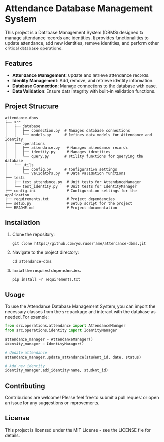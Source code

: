 # Attendance Database Management System

This project is a Database Management System (DBMS) designed to manage attendance records and identities. It provides functionalities to update attendance, add new identities, remove identities, and perform other critical database operations.

## Features

- **Attendance Management**: Update and retrieve attendance records.
- **Identity Management**: Add, remove, and retrieve identity information.
- **Database Connection**: Manage connections to the database with ease.
- **Data Validation**: Ensure data integrity with built-in validation functions.

## Project Structure

```
attendance-dbms
├── src
│   ├── database
│   │   ├── connection.py  # Manages database connections
│   │   └── models.py      # Defines data models for Attendance and Identity
│   ├── operations
│   │   ├── attendance.py   # Manages attendance records
│   │   ├── identity.py     # Manages identities
│   │   └── query.py       # Utility functions for querying the database
│   └── utils
│       ├── config.py      # Configuration settings
│       └── validators.py   # Data validation functions
├── tests
│   ├── test_attendance.py  # Unit tests for AttendanceManager
│   └── test_identity.py    # Unit tests for IdentityManager
├── config.ini              # Configuration settings for the application
├── requirements.txt        # Project dependencies
├── setup.py                # Setup script for the project
└── README.md               # Project documentation
```

## Installation

1. Clone the repository:
   ```
   git clone https://github.com/yourusername/attendance-dbms.git
   ```
2. Navigate to the project directory:
   ```
   cd attendance-dbms
   ```
3. Install the required dependencies:
   ```
   pip install -r requirements.txt
   ```

## Usage

To use the Attendance Database Management System, you can import the necessary classes from the `src` package and interact with the database as needed. For example:

```python
from src.operations.attendance import AttendanceManager
from src.operations.identity import IdentityManager

attendance_manager = AttendanceManager()
identity_manager = IdentityManager()

# Update attendance
attendance_manager.update_attendance(student_id, date, status)

# Add new identity
identity_manager.add_identity(name, student_id)
```

## Contributing

Contributions are welcome! Please feel free to submit a pull request or open an issue for any suggestions or improvements.

## License

This project is licensed under the MIT License - see the LICENSE file for details.